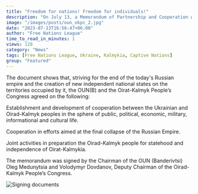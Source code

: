 ```yaml
---
title: "Freedom for nations! Freedom for individuals!"
description: "On July 13, a Memorandum of Partnership and Cooperation was signed in Kyiv between the Organization of Ukrainian Nationalists (Banderivites) and the Oirad-Kalmyk People’s Congress."
image: "/images/posts/oun_okpc_2.jpg"
date: "2023-07-13T16:56:47+06:00"
author: "Free Nations League"
time_to_read_in_minutes: 1
views: 120
category: "News"
tags: [Free Nations League, Ukraine, Kalmykia, Captive Nations]
group: "Featured"
---
```

The document shows that, striving for the end of the today's Russian empire and the creation of new independent national states on the territories occupied by it, the OUN(B) and the Oirat-Kalmyk People’s Congress agreed on the following:

Establishment and development of cooperation between the Ukrainian and Oirad-Kalmyk peoples in the sphere of public, political, economic, military, informational and cultural life.

Cooperation in efforts aimed at the final collapse of the Russian Empire.

Joint activities in preparation the Oirad-Kalmyk people for statehood and independence of Oirat-Kalmykia.

The memorandum was signed by the Chairman of the OUN (Banderivtsi) Oleg Medunytsia and Volodymyr Dovdanov, Deputy Chairman of the Oirad-Kalmyk People’s Congress.

![Signing documents](/images/posts/oun_okpc_1.jpg)